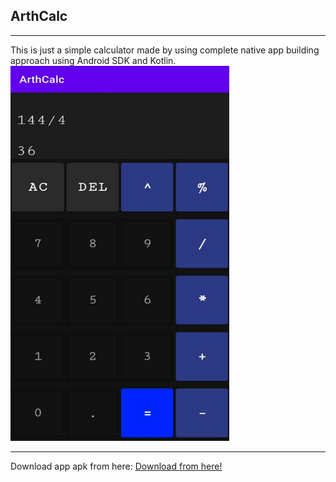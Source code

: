 <h2>ArthCalc</h2><hr>
This is just a simple calculator made by using complete native app building approach using Android SDK and Kotlin. 
 <img src="WhatsApp Image 2021-07-26 at 10.32.58 PM.jpeg" width="350" height="600" title="hover text">
 
<hr>
Download app apk from here:
<a href="https://drive.google.com/file/d/1ZSN5hh6xPPWWeD3USXPKrF2u_NoHQUAL/view?usp=sharing">Download from here!</a>
